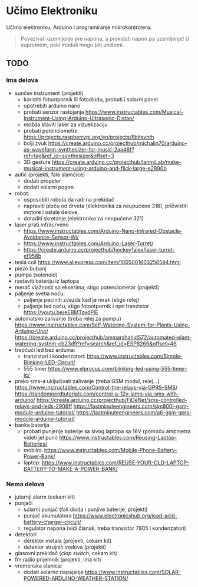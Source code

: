 # Učimo Elektroniku

Učimo elektroniku, Arduino i programiranje mikrokontrolera.

>Povezivati uzemljenje pre napona, a prekidati napon pa uzemljenje! U suprotnom, neki moduli mogu biti uništeni.

## TODO
### Ima delova
- sunčev instrument (projekti)
  - koristiti fotootpornik ili fotodiodu, probati i solarni panel
  - upotrebiti arduino nano
  - probati senzor rastojanja https://www.instructables.com/Musical-Instrument-Using-Arduino-Ultrasonic-Distan/
  - možda staviti laser za vizuelizaciju
  - probati potenciometre https://projects.raspberrypi.org/en/projects/8bitsynth
  - bolji zvuk https://create.arduino.cc/projecthub/michalin70/arduino-as-waveform-synthesizer-for-music-2aa48f?ref=tag&ref_id=synthesizer&offset=3
  - 3D gesture https://create.arduino.cc/projecthub/lanmiLab/make-musical-instrument-using-arduino-and-flick-large-e2890b
- autić (projekti, fale slamčice)
  - dodati propeler
  - dodati solarni pogon
- robot:
  - osposobiti robota da radi na prekidač
  - napraviti ploču od drveta (elektronika za neupućene 318), pričvrstiti motore i ostale delove, 
  - doraditi skretanje (elektronika za neupućene 321)
- laser prati infracrveno
  - https://www.instructables.com/Arduino-Nano-Infrared-Obstacle-Avoidance-Sensor-Wi/
  - https://www.instructables.com/Arduino-Laser-Turret/
  - https://create.arduino.cc/projecthub/hockey1alex/laser-turret-ef958b
- tesla coil https://www.aliexpress.com/item/1005001603256594.html
- piezo bubanj
- pumpa (solenoid)
- rastaviti bateriju iz laptopa
- merač vlažnosti sa ekserima, stigo potenciometar (projekti)
- paljenje svetla noću:
  - paljenje pecinih zvezda kad je mrak (stigo relej)
  - paljenje led noću, stigo fotootpornik i npn tranzistor https://youtu.be/eEBMTpxdPiE
- automatsko zalivanje (treba relej za pumpu)
  https://www.instructables.com/Self-Watering-System-for-Plants-Using-Arduino-Uno/
  https://create.arduino.cc/projecthub/ammarshahid572/automated-plant-watering-system-cb23d9?ref=search&ref_id=ESP8266&offset=46
- trepćući led bez arduina:
  - tranzistori i kondenzatori: https://www.instructables.com/Simple-Blinking-LED-Circuit/
  - 555 timer https://www.elprocus.com/blinking-led-using-555-timer-ic/
- preko sms-a uključivati zalivanje (treba GSM modul, relej...)
  https://www.instructables.com/Control-the-relays-via-GPRS-SMS/
  https://randomnerdtutorials.com/control-a-12v-lamp-via-sms-with-arduino/
  https://create.arduino.cc/projecthub/FiDeNet/sms-controlled-relays-and-leds-2906ff
  https://lastminuteengineers.com/sim800l-gsm-module-arduino-tutorial/
  https://lastminuteengineers.com/a6-gsm-gprs-module-arduino-tutorial/
- banka baterija
  - probati punjenje baterije sa sivog laptopa sa 16V (pomoću ampmetra videti jel puni) 
    https://www.instructables.com/Reusing-Laptop-Batteries/
  - mobilni: https://www.instructables.com/Mobile-Phone-Battery-Power-Bank/
  - laptop: https://www.instructables.com/REUSE-YOUR-OLD-LAPTOP-BATTERY-TO-MAKE-A-POWER-BANK/

### Nema delova
- jutarnji alarm (cekam kit)
- punjači
  - solarni punjač (fali dioda i punjive baterije, projekti)
  - punjač akumulatora https://www.electronicshub.org/lead-acid-battery-charger-circuit/
  - regulator napona (vidi članak, treba transistor 7805 i kondenzatori)
- detektori
  - detektor metala (projekti, cekam kit)
  - detektor strujnih vodova (projekti)
- glasovni prekidač (*clap switch*, cekam kit)
- fm radio prijemnik (projekti, ima kit)
- vremenska stanica:
  - dodati solarno napajanje
    https://www.instructables.com/SOLAR-POWERED-ARDUINO-WEATHER-STATION/